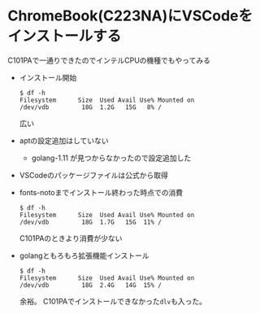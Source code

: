 # ChromeBook(C223NA)にVSCodeをインストールする

C101PAで一通りできたのでインテルCPUの機種でもやってみる

* インストール開始
  ```
  $ df -h
  Filesystem      Size  Used Avail Use% Mounted on
  /dev/vdb         18G  1.2G   15G   8% /
  ```
  広い

* aptの設定追加はしていない
  * golang-1.11 が見つからなかったので設定追加した

* VSCodeのパッケージファイルは公式から取得

* fonts-notoまでインストール終わった時点での消費
  ```
  $ df -h
  Filesystem      Size  Used Avail Use% Mounted on
  /dev/vdb         18G  1.7G   15G  11% /
  ```
  C101PAのときより消費が少ない

* golangともろもろ拡張機能インストール
  ```
  $ df -h
  Filesystem      Size  Used Avail Use% Mounted on
  /dev/vdb         18G  2.4G   14G  15% /
  ```
  余裕。
  C101PAでインストールできなかった`dlv`も入った。

